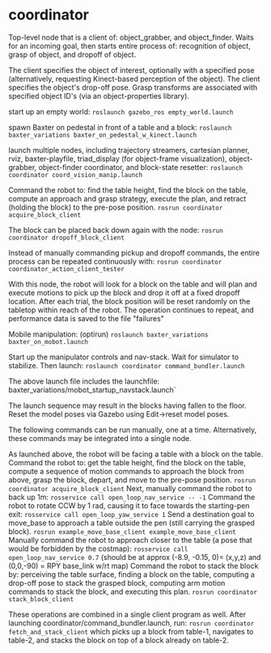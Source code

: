 # coordinator

Top-level node that is a client of: object_grabber, and object_finder.
Waits for an incoming goal, then starts entire process of: 
recognition of object, grasp of object, and dropoff of object.

The client specifies the object of interest, optionally with a specified pose 
(alternatively, requesting Kinect-based perception of the object).  The client
specifies the object's drop-off pose.  Grasp transforms are associated with
specified object ID's (via an object-properties library).

start up an empty world:
`roslaunch gazebo_ros empty_world.launch`
 
 spawn Baxter on pedestal in front of a table and a block:
 `roslaunch baxter_variations baxter_on_pedestal_w_kinect.launch`

launch multiple nodes, including trajectory streamers, cartesian planner, rviz, baxter-playfile, triad_display (for object-frame visualization), object-grabber, object-finder coordinator, and block-state resetter:
`roslaunch coordinator coord_vision_manip.launch`

Command the robot to: find the table height, find the block on the table, compute an approach and grasp strategy,
execute the plan, and retract (holding the block) to the pre-pose position.
`rosrun coordinator acquire_block_client`

The block can be placed back down again with the node:
`rosrun coordinator dropoff_block_client`

Instead of manually commanding pickup and dropoff commands, 
the entire process can be repeated continuously with:
`rosrun coordinator coordinator_action_client_tester`

With this node, the robot will look for a block on the table and will plan and execute motions to
pick up the block and drop it off at a fixed dropoff location.  After each trial,
the block position will be reset randomly on the tabletop within reach of the robot.
The operation continues to repeat, and performance data is saved to the file "failures"

Mobile manipulation:
(optirun) `roslaunch baxter_variations baxter_on_mobot.launch`

Start up the manipulator controls and nav-stack.  Wait for simulator to stabilize.  Then launch:
`roslaunch coordinator command_bundler.launch`

The above launch file includes the launchfile: baxter_variations/mobot_startup_navstack.launch`

The launch sequence may result in the blocks having fallen to the floor.  Reset the model
poses via Gazebo using Edit->reset model poses.

The following commands can be run manually, one at a time.  Alternatively, these
commands may be integrated into a single node.

As launched above, the robot will be facing a table with a block on the table.  Command
the robot to: get the table height, find the block on the table, compute a sequence of motion
commands to approach the block from above, grasp the block, depart, and move to the pre-pose position.
`rosrun coordinator acquire_block_client`
Next, manually command the robot to back up 1m:
`rosservice call open_loop_nav_service -- -1`
Command the robot to rotate CCW by 1 rad, causing it to face towards the starting-pen exit: 
`rosservice call open_loop_yaw_service 1`
Send a destination goal to move_base to approach a table outside the pen (still carrying the grasped block).
`rosrun example_move_base_client example_move_base_client`
Manually command the robot to approach closer to the table (a pose that would be forbidden by the
costmap):
`rosservice call open_loop_nav_service 0.7`
(should be at approx (-8.9, -0.15, 0)= (x,y,z) and (0,0,-90) = RPY base_link w/rt map)
Command the robot to stack the block by: perceiving the table surface, finding a block on the table,
computing a drop-off pose to stack the grasped block, computing arm motion commands to stack the block,
and executing this plan.
`rosrun coordinator stack_block_client`

These operations are combined in a single client program as well.  After launching coordinator/command_bundler.launch,
run:
`rosrun coordinator fetch_and_stack_client`
which picks up a block from table-1, navigates to table-2, and stacks the block on top of a block already on table-2.
